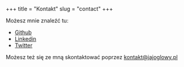 +++
title = "Kontakt"
slug = "contact"
+++

Możesz mnie znaleźć tu:

* [Github](https://github.com/Fraszczak)
* [Linkedin](https://www.linkedin.com/in/12071995/)
* [Twitter](https://twitter.com/PPFraszczak)


Możesz też się ze mną skontaktować poprzez kontakt@jajoglowy.pl